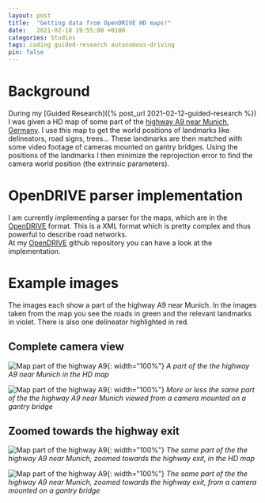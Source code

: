 ```yaml
---
layout: post
title:  "Getting data from OpenDRIVE HD maps!"
date:   2021-02-18 19:55:00 +0100
categories: Studies
tags: coding guided-research autonomous-driving
pin: false
---
```


# Background

During my [Guided Research]({% post_url 2021-02-12-guided-research %}) I was given a HD map of some part of the [highway A9 near Munich, Germany](https://www.google.de/maps/place/A9,+Garching+bei+M%C3%BCnchen/@48.2395578,11.632844,4154m/data=!3m1!1e3!4m5!3m4!1s0x47a11d231dc12da1:0xd702677ee0331ed4!8m2!3d48.2385588!4d11.637908).
I use this map to get the world positions of landmarks like delineators, road signs, trees... These landmarks are then matched with some video footage of cameras mounted on gantry bridges. 
Using the positions of the landmarks I then minimize the reprojection error to find the camera world position (the extrinsic parameters).

# OpenDRIVE parser implementation

I am currently implementing a parser for the maps, which are in the [OpenDRIVE](https://www.asam.net/index.php?eID=dumpFile&t=f&f=3495&token=56b15ffd9dfe23ad8f759523c806fc1f1a90a0e8#_foreword) format. This is a XML format which is pretty complex and thus powerful to describe road networks.  
At my [OpenDRIVE](https://github.com/Brucknem/OpenDRIVE) github repository you can have a look at the implementation.

# Example images

The images each show a part of the highway A9 near Munich. In the images taken from the map you see the roads in green and the relevant landmarks in violet. There is also one delineator highlighted in red.

## Complete camera view

![Map part of the highway A9](/posts/2021-02-16-opendrive-parsing/map_view.png){: width="100%"}
_A part of the the highway A9 near Munich in the HD map_


![Map part of the highway A9](/posts/2021-02-16-opendrive-parsing/camera_view.png){: width="100%"}
_More or less the same part of the the highway A9 near Munich viewed from a camera mounted on a gantry bridge_

## Zoomed towards the highway exit

![Map part of the highway A9](/posts/2021-02-16-opendrive-parsing/map_exit.png){: width="100%"}
_The same part of the the highway A9 near Munich, zoomed towards the highway exit, in the HD map_


![Map part of the highway A9](/posts/2021-02-16-opendrive-parsing/camera_exit.png){: width="100%"}
_The same part of the the highway A9 near Munich, zoomed towards the highway exit, from a camera mounted on a gantry bridge_


